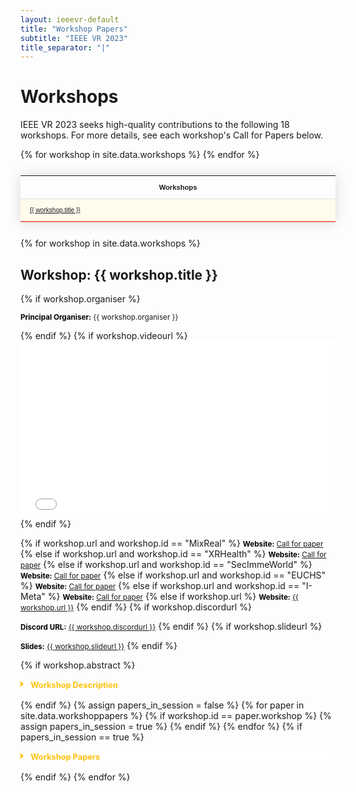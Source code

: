 ```yaml
---
layout: ieeevr-default
title: "Workshop Papers"
subtitle: "IEEE VR 2023"
title_separator: "|"
---
```


<style>
    .styled-table {
        border-collapse: collapse;
        margin: 25px 0;
        font-size: 0.8em;
        font-family: sans-serif;
        /*min-width: 400px;*/
        box-shadow: 0 0 20px rgba(0, 0, 0, 0.15);
        display: table;
    }

    .styled-table thead tr {
        background-color: #00aeef;
        color: #ffffff;
        text-align: left;
    }

    .styled-table th,
    .styled-table td {
        padding: 12px 15px;
    }

    .styled-table tbody tr {
        border-bottom: 1px solid #dddddd;
    }

    .styled-table tbody tr:nth-of-type(even) {
        background-color: #fffbed;
    }

    .styled-table tbody tr:last-of-type {
        border-bottom: 2px solid #F5725E;
    }

    .styled-table tbody tr.active-row {
        font-weight: bold;
        color: #F5725E;
    }

    input[type='checkbox'] {
        display: none;
    }

    .wrap-collabsible {
        margin: 1rem 0;
    }

    .lbl-toggle {
        display: block;
        font-weight: bold;
        /* font-family: monospace; */
        font-size: 0.8rem;
        text-align: left;
        padding: 0rem;
        color: #fec10d;
        background: #ffffff;
        cursor: pointer;
        border-radius: 7px;
        transition: all 0.25s ease-out;
    }

    .lbl-toggle:hover {
        /*color: #FFF;*/
    }

    .lbl-toggle::before {
        content: ' ';
        display: inline-block;
        border-top: 5px solid transparent;
        border-bottom: 5px solid transparent;
        border-left: 5px solid currentColor;
        vertical-align: middle;
        margin-right: .7rem;
        transform: translateY(-2px);
        transition: transform .2s ease-out;
    }

    .toggle:checked+.lbl-toggle::before {
        transform: rotate(90deg) translateX(-3px);
    }

    .collapsible-content {
        max-height: 0px;
        overflow: hidden;
        transition: max-height .25s ease-in-out;
    }

    .toggle:checked+.lbl-toggle+.collapsible-content {
        max-height: 1500px;
    }

    .toggle:checked+.lbl-toggle {
        border-bottom-right-radius: 0;
        border-bottom-left-radius: 0;
    }

    .collapsible-content .content-inner {
        background: white;
        /* rgba(0, 105, 255, .2);*/
        border-bottom: 1px solid white;
        border-bottom-left-radius: 7px;
        border-bottom-right-radius: 7px;
        padding: .5rem 1rem;
    }

    .collapsible-content p {
        margin-bottom: 0;
    }

    .video-container {
        overflow: hidden;
        position: relative;
        width: 100%;
    }

    .video-container::after {
        padding-top: 56.25%;
        /* 75% if 4:3*/
        display: block;
        content: '';
    }

    .video-container iframe {
        position: absolute;
        top: 0;
        left: 0;
        width: 100%;
        height: 100%;
    }
</style>

<!-- <div>
    <p>
        More information coming soon, please watch this space.
    </p>
</div> -->

<div>
    <h1 id="call-for-workshop-papers"> Workshops </h1>
    <p>
        IEEE VR 2023 seeks high-quality contributions to the following 18 workshops. 
        <!-- These will be held virtually on March 12<sup>th</sup>-13<sup>th</sup>.  -->
        For more details, see each workshop's Call for Papers below.
    </p>
    <table class="styled-table">
        <tr>
            <th>Workshops</th>
        </tr>
        {% for workshop in site.data.workshops %}
        <tr>
            <td style="font-size: 0.9em;"><a href="#{{ workshop.id }}">{{ workshop.title }}</a></td>
        </tr>
        {% endfor %}
    </table>

<div>
    {% for workshop in site.data.workshops %}
            <!-- Workshop title matter -->
            <h2 id="{{ workshop.id }}">Workshop: {{ workshop.title }}</h2>
            <!-- <p><strong>{{ workshop.day }}, {{ workshop.starttime }}, {{ workshop.timezone }}</strong></p> -->
            {% if workshop.organiser %}
                <p><small><b style="color: black;">Principal Organiser:</b> {{ workshop.organiser }}</small></p>
            {% endif %}
            {% if workshop.videourl %}
                <div class="video-container">
                    <iframe src="{{workshop.videourl}}" title="YouTube video player" frameborder="0" 
                    allow="accelerometer; autoplay; clipboard-write; encrypted-media; gyroscope; picture-in-picture" allowfullscreen></iframe>
                </div>
            {% endif %}
            <p>
            {% if workshop.url and workshop.id == "MixReal" %}
                <small><b style="color: black;">Website:</b> <a href="{{'/assets/contribute/workshops/MixingRealitiesIEEEVR2023-LingyunYu.pdf' | relative_url }}" target="_blank">Call for paper</a></small>
            {% else if workshop.url and workshop.id == "XRHealth" %}
                <small><b style="color: black;">Website:</b> <a href = "{{'/assets/contribute/workshops/XR-HealthWorkshopIEEEVR2023-Matias-Volonte.pdf' | relative_url }}" target="_blank">Call for paper</a></small>
            {% else if workshop.url and workshop.id == "SecImmeWorld" %}
                <small><b style="color: black;">Website:</b> <a href="{{'/assets/contribute/workshops/SecurityandPrivacyforSecureImmersiveWorlds-SeanBanerjee.pdf' | relative_url }}" target="_blank">Call for paper</a></small>
            {% else if workshop.url and workshop.id == "EUCHS" %}
                <small><b style="color: black;">Website:</b> <a href="{{'/assets/contribute/workshops/EUCHSARVR-CFP-ArashMahnan.pdf' | relative_url }}" target="_blank">Call for paper</a></small>
            {% else if workshop.url and workshop.id == "I-Meta" %}
                <small><b style="color: black;">Website:</b> <a href="{{’/assets/contribute/workshops/Industrial-Metaverse.pdf" | relative_url }}‘ target="_blank">Call for paper</a></small>
            {% else if workshop.url %}
                <small><b style="color: black;">Website:</b> <a href="{{ workshop.url }}" target="_blank">{{ workshop.url }}</a></small>
            {% endif %}
            {% if workshop.discordurl %}
                <p><small><b style="color: black;">Discord URL:</b> <a href="{{ workshop.discordurl }}" target="_blank">{{ workshop.discordurl }}</a></small>
            {% endif %}
            {% if workshop.slideurl %}
                <p><small><b style="color: black;">Slides:</b> <a href="{{ workshop.discordurl }}" target="_blank">{{ workshop.slideurl }}</a></small>
            {% endif %}
            </p>
            {% if workshop.abstract %}
                <div id="{{ workshop.id }}" class="wrap-collabsible"> <input id="collapsible{{ workshop.id }}" class="toggle" type="checkbox"> <label for="collapsible{{ workshop.id }}" class="lbl-toggle">Workshop Description</label>
                    <div class="collapsible-content">
                        <div class="content-inner">
                            <p>{{ workshop.abstract }}</p>
                        </div>
                    </div>
                </div>
            {% endif %}
            <!-- TAKE ME TO THE EVENT START -->
            <!--{% for event in site.data.events %}
                {% if event.id == workshop.id %}
                    {% if event.location %}
                    <div class="notice--info" style="background-color: $theme-yellow ! important; color: $theme-text ! important;">
                        <strong style="padding-bottom: 5px;">Take me to the event:</strong>
                        <p>
                            <strong style="color: black;">Virbela Location:</strong> {{ event.location }} (<a href="/2021/attend/virbela-instructions/#map">MAP</a>)
                            {% if event.stream-url %}
                                <br />
                                {% if event.aindanaoaconteceu %}
                                    <strong style="color: black;">Watch video stream live:</strong> <a href="{{ event.stream-url }}" target="_blank">HERE</a>
                                {% else %}
                                    <strong style="color: black;">Watch the recorded video stream:</strong> <a href="{{ event.stream-url }}" target="_blank">HERE</a>
                                {% endif %}
                            {% endif %}
                            {% if event.discordurl %}
                                <br />
                                <strong style="color: black;">Discord Channel:</strong> <a href="https://{{ event.discordurl }}" target="_blank">Open in Browser</a>, <a href="discord://{{ event.discordurl }}">Open in App</a> (Participants only)
                            {% endif %}
                        </p>
                    </div>
                    {% endif %}
                {% endif %}
            {% endfor %}-->
            <!-- TAKE ME TO THE EVENT END-->
            <!-- Only show the 'workshop papers' toggle if there's actually something to show -->
            {% assign papers_in_session = false %}
            {% for paper in site.data.workshoppapers %}
                {% if workshop.id == paper.workshop %}
                    {% assign papers_in_session = true %}
                {% endif %}
            {% endfor %}
            <!-- Show a hideable list of all papers in this workshop -->
            {% if papers_in_session == true %}
            <div id="{{ workshop.id }}2" class="wrap-collabsible"> <input id="collapsible{{ workshop.id }}2" class="toggle" type="checkbox"> <label for="collapsible{{ workshop.id }}2" class="lbl-toggle">Workshop Papers</label>
                <div class="collapsible-content">
                    <div class="content-inner">
                        {% for paper in site.data.workshoppapers %}
                            {% if workshop.id == paper.workshop %}
                                <h4 id="{{ paper.id }}">{{ paper.title }}</h4>
                                {% if paper.authors %}
                                    <p><i>{{ paper.authors }}</i></p>
                                {% else %}
                                    <p><i>Author information coming soon</i></p>
                                {% endif %}
                                {% if paper.url %}
                                    <p><small>URL: <a href="{{ paper.url }}" target="_blank">{{ paper.url }}</a></small></p>
                                {% endif %}
                                {% if paper.abstract %}
                                    <div id="{{ paper.id }}" class="wrap-collabsible"> <input id="collapsible{{ paper.id }}" class="toggle" type="checkbox"> <label for="collapsible{{ paper.id }}" class="lbl-toggle">Abstract</label>
                                        <div class="collapsible-content">
                                            <div class="content-inner">
                                                <p>{{ paper.abstract }}</p>
                                            </div>
                                        </div>
                                    </div>
                                {% endif %}
                            {% endif %}
                        {% endfor %}
                    </div>
                </div>
            </div>
            {% endif %}
    {% endfor %}
</div>
</div> 
